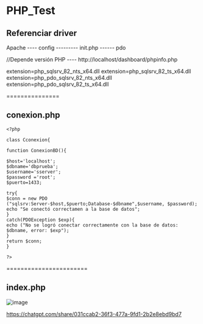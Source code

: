# PHP_Test


## Referenciar driver
Apache ---- config --------- init.php ------ pdo 

//Depende versión PHP ---- http://localhost/dashboard/phpinfo.php

extension=php_sqlsrv_82_nts_x64.dll
extension=php_sqlsrv_82_ts_x64.dll
extension=php_pdo_sqlsrv_82_nts_x64.dll
extension=php_pdo_sqlsrv_82_ts_x64.dll


===============
## conexion.php
    <?php

    class Cconexion{

    function ConexionBD(){

    $host='localhost';
    $dbname='dbprueba';
    $username='sserver';
    $password ='root';
    $puerto=1433;

    try{
    $conn = new PDO ("sqlsrv:Server-$host,$puerto;Database-$dbname",$username, $password);
    echo "Se conectó correctamen a la base de datos";
    }
    catch(PDOException $exp){
    echo ("No se logró conectar correctamente con la base de datos: $dbname, error: $exp");
    }
    return $conn;
    }

    ?>


=======================
## index.php

![image](https://github.com/elvisdev0/PHP_Test/assets/57382598/e695536f-b9aa-4ac8-a76e-09405ca14358)

https://chatgpt.com/share/031ccab2-36f3-477a-9fd1-2b2e8ebd9bd7

